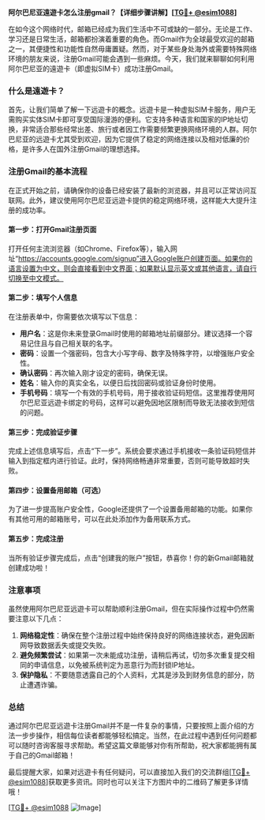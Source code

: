 **阿尔巴尼亚遠遊卡怎么注册gmail？【详细步骤讲解】[[TG💪+ @esim1088](https://t.me/s/esim1088)]**

在如今这个网络时代，邮箱已经成为我们生活中不可或缺的一部分。无论是工作、学习还是日常生活，邮箱都扮演着重要的角色。而Gmail作为全球最受欢迎的邮箱之一，其便捷性和功能性自然毋庸置疑。然而，对于某些身处海外或需要特殊网络环境的朋友来说，注册Gmail可能会遇到一些麻烦。今天，我们就来聊聊如何利用阿尔巴尼亚的遠遊卡（即虚拟SIM卡）成功注册Gmail。

### 什么是遠遊卡？

首先，让我们简单了解一下远遊卡的概念。远遊卡是一种虚拟SIM卡服务，用户无需购买实体SIM卡即可享受国际漫游的便利。它支持多种语言和国家的IP地址切换，非常适合那些经常出差、旅行或者因工作需要频繁更换网络环境的人群。阿尔巴尼亚的远遊卡尤其受到欢迎，因为它提供了稳定的网络连接以及相对低廉的价格，是许多人在国外注册Gmail的理想选择。

### 注册Gmail的基本流程

在正式开始之前，请确保你的设备已经安装了最新的浏览器，并且可以正常访问互联网。此外，建议使用阿尔巴尼亚远遊卡提供的稳定网络环境，这样能大大提升注册的成功率。

#### 第一步：打开Gmail注册页面
打开任何主流浏览器（如Chrome、Firefox等），输入网址“https://accounts.google.com/signup”进入Google账户创建页面。如果你的语言设置为中文，则会直接看到中文界面；如果默认显示英文或其他语言，请自行切换至中文模式。

#### 第二步：填写个人信息
在注册表单中，你需要依次填写以下信息：
- **用户名**：这是你未来登录Gmail时使用的邮箱地址前缀部分。建议选择一个容易记住且与自己相关联的名字。
- **密码**：设置一个强密码，包含大小写字母、数字及特殊字符，以增强账户安全性。
- **确认密码**：再次输入刚才设定的密码，确保无误。
- **姓名**：输入你的真实全名，以便日后找回密码或验证身份时使用。
- **手机号码**：填写一个有效的手机号码，用于接收验证码短信。这里推荐使用阿尔巴尼亚远遊卡绑定的号码，这样可以避免因地区限制而导致无法接收到短信的问题。

#### 第三步：完成验证步骤
完成上述信息填写后，点击“下一步”。系统会要求通过手机接收一条验证码短信并输入到指定框内进行验证。此时，保持网络畅通非常重要，否则可能导致超时失败。

#### 第四步：设置备用邮箱（可选）
为了进一步提高账户安全性，Google还提供了一个设置备用邮箱的功能。如果你有其他可用的邮箱账号，可以在此处添加作为备用联系方式。

#### 第五步：完成注册
当所有验证步骤完成后，点击“创建我的账户”按钮，恭喜你！你的新Gmail邮箱就创建成功啦！

### 注意事项

虽然使用阿尔巴尼亚远遊卡可以帮助顺利注册Gmail，但在实际操作过程中仍然需要注意以下几点：

1. **网络稳定性**：确保在整个注册过程中始终保持良好的网络连接状态，避免因断网导致数据丢失或提交失败。
2. **避免频繁尝试**：如果第一次未能成功注册，请稍后再试，切勿多次重复提交相同的申请信息，以免被系统判定为恶意行为而封锁IP地址。
3. **保护隐私**：不要随意透露自己的个人资料，尤其是涉及到财务信息的部分，防止遭遇诈骗。

### 总结

通过阿尔巴尼亚远遊卡注册Gmail并不是一件复杂的事情，只要按照上面介绍的方法一步步操作，相信每位读者都能够轻松搞定。当然，在此过程中遇到任何问题都可以随时咨询客服寻求帮助。希望这篇文章能够对你有所帮助，祝大家都能拥有属于自己的Gmail邮箱！

最后提醒大家，如果对远遊卡有任何疑问，可以直接加入我们的交流群组[[TG💪+ @esim1088](https://t.me/s/esim1088)]获取更多资讯。同时也可以关注下方图片中的二维码了解更多详情哦！

[[TG💪+ @esim1088](https://t.me/s/esim1088) ![Image](https://i.postimg.cc/4NQfJmqS/Snipaste-2025-05-13-00-14-12.png)]